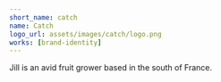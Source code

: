 ```yaml
---
short_name: catch
name: Catch
logo_url: assets/images/catch/logo.png
works: [brand-identity]
---
```

Jill is an avid fruit grower based in the south of France.